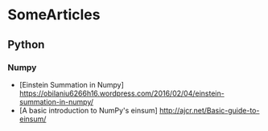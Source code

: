 # SomeArticles

## Python

### Numpy
- [Einstein Summation in Numpy] https://obilaniu6266h16.wordpress.com/2016/02/04/einstein-summation-in-numpy/
- [A basic introduction to NumPy's einsum] http://ajcr.net/Basic-guide-to-einsum/
